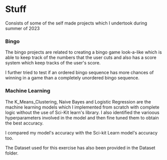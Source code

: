 # Stuff
Consists of some of the self made projects which I undertook during summer of 2023

### Bingo

The bingo projects are related to creating a bingo game look-a-like which is able to keep track of the numbers that the user cuts 
and also has a score system which keep tracks of the user's score.

I further tried to test if an ordered bingo sequence has more chances of winning in a game than a completely unordered bingo sequence.

### Machine Learning

The K_Means_Clustering, Naive Bayes and Logistic Regression are the machine learning models which I implemented from scratch with complete logic without the use of Sci-Kit learn's
library. I also identified the varioous hyperparameters involved in the model and then fine tuned them to obtain the best accuracy.

I compared my model's accuracy with the Sci-kit Learn model's accuracy too.

The Dataset used for this exercise has also been provided in the Dataset folder.
